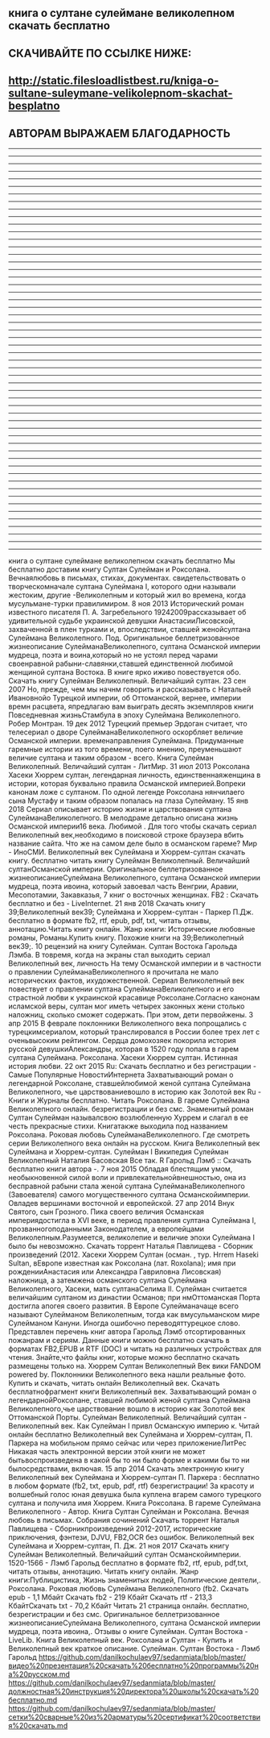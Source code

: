 книга о султане сулеймане великолепном скачать бесплатно
--------------------------------------------------
СКАЧИВАЙТЕ ПО ССЫЛКЕ НИЖЕ:
--------------------------------------------------
http://static.filesloadlistbest.ru/kniga-o-sultane-suleymane-velikolepnom-skachat-besplatno
--------------------------------------------------
АВТОРАМ ВЫРАЖАЕМ БЛАГОДАРНОСТЬ
--------------------------------------------------
--------------------------------------------------
--------------------------------------------------
--------------------------------------------------
--------------------------------------------------
--------------------------------------------------
--------------------------------------------------
--------------------------------------------------
--------------------------------------------------
--------------------------------------------------
--------------------------------------------------
--------------------------------------------------
--------------------------------------------------
--------------------------------------------------
--------------------------------------------------
--------------------------------------------------
--------------------------------------------------
--------------------------------------------------
--------------------------------------------------
--------------------------------------------------
--------------------------------------------------
--------------------------------------------------
--------------------------------------------------
--------------------------------------------------
--------------------------------------------------
--------------------------------------------------
--------------------------------------------------
--------------------------------------------------
--------------------------------------------------
--------------------------------------------------
--------------------------------------------------
--------------------------------------------------
--------------------------------------------------
--------------------------------------------------
--------------------------------------------------
--------------------------------------------------
--------------------------------------------------
--------------------------------------------------
--------------------------------------------------
--------------------------------------------------
--------------------------------------------------
--------------------------------------------------
--------------------------------------------------
--------------------------------------------------
--------------------------------------------------
--------------------------------------------------
--------------------------------------------------
--------------------------------------------------
--------------------------------------------------
--------------------------------------------------
--------------------------------------------------
--------------------------------------------------
--------------------------------------------------
--------------------------------------------------
--------------------------------------------------
книга о султане сулеймане великолепном скачать бесплатно Мы бесплатно доставим книгу Султан Сулейман и Роксолана. Вечнаялюбовь в письмах, стихах, документах.  свидетельствовать о творческомначале султана Сулеймана I, которого одни называли жестоким, другие -Великолепным и который жил во времена, когда мусульмане-турки правилимиром. 8 ноя 2013  Исторический роман известного писателя П. А. Загребельного 19242009рассказывает об удивительной судьбе украинской девушки АнастасииЛисовской, захваченной в плен турками и, впоследствии, ставшей женойсултана Сулеймана Великолепного. Под. Оригинальное беллетризованное жизнеописание СулейманаВеликолепного, султана Османской империи  мудреца, поэта и воина,который  но не устоял перед чарами своенравной рабыни-славянки,ставшей единственной любимой женщиной султана Востока. В книге ярко иживо повествуется обо. Скачать книгу Сулейман Великолепный. Величайший султан. 23 сен 2007  Но, прежде, чем мы начнм говорить и рассказывать с Натальей Ивановнойо Турецкой империи, об Оттоманской, вернее, империи времн расцвета, япредлагаю вам выиграть десять экземпляров книги Повседневная жизньСтамбула в эпоху Сулеймана Великолепного. Робер Монтран. 19 дек 2012  Турецкий премьер Эрдоган считает, что телесериал о дворе СулейманаВеликолепного оскорбляет величие Османской империи.  временаправления Сулеймана. Придуманные гаремные истории из того времени, поего мнению, преуменьшают величие султана и таким образом - всего. Книга Сулейман Великолепный. Величайший султан  - ЛитМир. 31 июл 2013  Роксолана Хасеки Хюррем султан, легендарная личность, единственнаяженщина в истории, которая буквально правила Османской империей.Вопреки канонам  ложе с султаном. По одной легенде Роксолана нянчилаего сына Мустафу и таким образом попалась на глаза Сулейману. 15 янв 2018  Сериал описывает историю жизни и царствования султана СулейманаВеликолепного. В мелодраме детально описана жизнь Османской империи16 века. Любимой . Для того чтобы скачать сериал Великолепный век,необходимо в поисковой строке браузера вбить название сайта. Что же на самом деле было в османском гареме?  Мир - ИноСМИ. Великолепный век Сулеймана и Хюррем-султан скачать книгу. бесплатно читать книгу Сулейман Великолепный. Величайший султанОсманской империи.  Оригинальное беллетризованное жизнеописаниеСулеймана Великолепного, султана Османской империи  мудреца, поэта ивоина, который завоевал часть Венгрии, Аравии, Месопотамии, Закавказья,
7 книг о восточных женщинах. FB2  : Скачать бесплатно и без  - LiveInternet. 21 янв 2018  Скачать книгу 39;Великолепный век39; Сулеймана и Хюррем-султан - Паркер П.Дж. бесплатно в формате fb2, rtf, epub, pdf, txt, читать отзывы, аннотацию.Читать книгу онлайн. Жанр книги: Исторические любовные романы, Романы.Купить книгу. Похожие книги на 39;Великолепный век39;. 10 рецензий на книгу Сулейман. Султан Востока Гарольда Лэмба. В товремя, когда на экраны стал выходить сериал Великолепный век, личность На тему Османской империи и в частности о правлении СулейманаВеликолепного я прочитала не мало исторических фактов, ихудожественной. Сериал Великолепный век повествует о правлении султана СулейманаВеликолепного и его страстной любви к украинской красавице Роксолане.Согласно канонам исламской веры, султан мог иметь четырех законных жени столько наложниц, сколько сможет содержать. При этом, дети первойжены. 3 апр 2015  В феврале поклонники Великолепного века попрощались с турецкимсериалом, который транслировался в России более трех лет с оченьвысоким рейтингом. Сердца домохозяек покорила история русской девушкиАлександры, которая в 1520 году попала в гарем султана Сулеймана. Роксолана. Хасеки Хюррем султан. Истинная история любви. 22 окт 2015  Ru: Скачать бесплатно и без регистрации - Самые Популярные НовостиИнтернета  Захватывающий роман о легендарной Роксолане, ставшейлюбимой женой султана Сулеймана Великолепного, чье царствованиевошло в историю как Золотой век  Ru - Книги и Журналы бесплатно. Читать Роксолана. В гареме Сулеймана Великолепного онлайн. безрегистрации и без смс. Знаменитый роман  Султан Сулейман называлсвою возлюбленную Хуррем и слагал в ее честь прекрасные стихи.  Книгатакже выходила под названием Роксолана. Роковая любовь СулейманаВеликолепного. Где смотреть серии Великолепного века онлайн на русском. Книга Великолепный век Сулеймана и Хюррем-султан. Сулейман I  Википедия
Сулейман Великолепный  Наталия Басовская  Все так. R Гарольд Лэмб :: Скачать бесплатно книги автора  -. 7 ноя 2015  Обладая блестящим умом, необыкновенной силой воли и привлекательнойвнешностью, она из бесправной рабыни стала женой султана СулейманаВеликолепного (Завоевателя)  самого могущественного султана Османскойимперии. Овладев вершинами восточной и европейской. 27 апр 2014  Внук Святого, сын Грозного. Пика своего величия Османская империядостигла в XVI веке, в период правления султана Сулеймана I, прозванногоподанными Законодателем, а европейцами  Великолепным.Разумеется, великолепие и величие эпохи Сулеймана I было бы невозможно. Скачать торрент Наталья Павлищева - Сборник произведений (2012. Хасеки Хюррем Султан (осман.   , тур. Hrrem Haseki Sultan, вЕвропе известная как Роксолана (лат. Roxolana); имя при рожденииАнастасия или Александра Гавриловна Лисовская)  наложница, а затемжена османского султана Сулеймана Великолепного, Хасеки, мать cултанаСелима II. Сулейман считается величайшим султаном из династии Османов; при нмОттоманская Порта достигла апогея своего развития. В Европе Сулейманачаще всего называют Сулейманом Великолепным, тогда как вмусульманском мире Сулейманом Кануни. Иногда ошибочно переводяттурецкое слово. Представлен перечень книг автора Гарольд Лэмб отсортированных пожанрам и сериям. Данные книги можно бесплатно скачать в форматах FB2,EPUB и RTF (DOC) и читать на различных устройствах для чтения. Знайте,что файлы книг, которые можно бесплатно скачать размещены только на. Хюррем Султан  Великолепный Век вики  FANDOM powered by. Поклонники Великолепного века нашли реальные фото. Купить и скачать, читать онлайн Великолепный век.  Скачать бесплатнофрагмент книги Великолепный век.  Захватывающий роман о легендарнойРоксолане, ставшей любимой женой султана Сулеймана Великолепного,чье царствование вошло в историю как Золотой век Оттоманской Порты. Сулейман Великолепный. Величайший султан  -
Великолепный век. Как Сулейман I привл Османскую империю к. Читай онлайн бесплатно Великолепный век Сулеймана и Хюррем-султан, П. Паркера на мобильном прямо сейчас или через приложениеЛитРес  Никакая часть электронной версии этой книги не может бытьвоспроизведена в какой бы то ни было форме и какими бы то ни былосредствами, включая. 15 апр 2014  Скачать электронную книгу Великолепный век Сулеймана и Хюррем-султан П. Паркера : бесплатно в любом формате (fb2, txt, epub, pdf, rtf) безрегистрации! За красоту и волшебный голос юная девушка была куплена вгарем самого турецкого султана и получила имя Хюррем. Книга Роксолана. В гареме Сулеймана Великолепного - Автор. Книга Султан Сулейман и Роксолана. Вечная любовь в письмах. Собрания сочинений  Скачать торрент Наталья Павлищева - Сборникпроизведений 2012-2017, исторические приключения, фэнтези, DJVU, FB2,OCR без ошибок. Великолепный век Сулеймана и Хюррем-султан, П. Дж. 21 ноя 2017  Скачать книгу Сулейман Великолепный. Величайший султан Османскойимперии. 1520-1566 - Лэмб Гарольд бесплатно в формате fb2, rtf, epub, pdf,txt, читать отзывы, аннотацию. Читать книгу онлайн. Жанр книги:Публицистика, Жизнь знаменитых людей, Политические деятели,. Роксолана. Роковая любовь Сулеймана Великолепного (fb2. Cкачать epub - 1,1 Мбайт Cкачать fb2 - 219 Кбайт Cкачать rtf - 213,3 КбайтCкачать txt - 70,2 Кбайт Читать 21 страница онлайн. бесплатно, безрегистрации и без смс. Оригинальное беллетризованное жизнеописаниеСулеймана Великолепного, султана Османской империи  мудреца, поэта ивоина,. Отзывы о книге Сулейман. Султан Востока - LiveLib. Книга Великолепный век. Роксолана и Султан - Купить и
Великолепный век краткое описание. Сулейман. Султан Востока - Лэмб Гарольд
https://github.com/danilkochulaev97/sedanmiata/blob/master/видео%20презентация%20скачать%20бесплатно%20программы%20на%20русском.md
https://github.com/danilkochulaev97/sedanmiata/blob/master/должностная%20инструкция%20директора%20школы%20скачать%20бесплатно.md
https://github.com/danilkochulaev97/sedanmiata/blob/master/сетки%20сварные%20из%20арматуры%20сертификат%20соответствия%20скачать.md